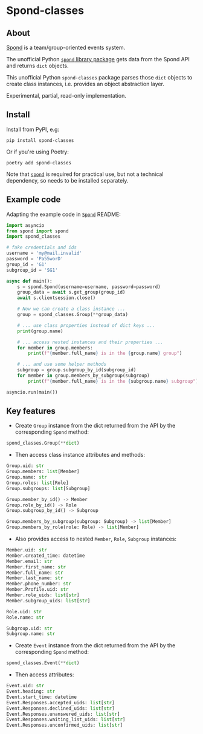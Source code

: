 # Spond-classes

## About

[Spond](https://spond.com/welcome) is a team/group-oriented events system.

The unofficial Python [`spond` library package](https://github.com/Olen/Spond/) gets
data from the Spond API and returns `dict` objects.

This unofficial Python `spond-classes` package parses those `dict` objects to create
class instances, i.e. provides an object abstraction layer.

Experimental, partial, read-only implementation.

## Install

Install from PyPI, e.g:
```shell
pip install spond-classes
```
Or if you're using Poetry:
```shell
poetry add spond-classes
```
Note that [`spond`](https://github.com/Olen/Spond/) is required for practical use, but not a technical dependency,
so needs to be installed separately.


## Example code

Adapting the example code in [`Spond`](https://github.com/Olen/Spond/) README:

```python
import asyncio
from spond import spond
import spond_classes

# fake credentials and ids
username = 'my@mail.invalid'
password = 'Pa55worD'
group_id = 'G1'
subgroup_id = 'SG1'

async def main():
    s = spond.Spond(username=username, password=password)
    group_data = await s.get_group(group_id)
    await s.clientsession.close()

    # Now we can create a class instance ...
    group = spond_classes.Group(**group_data)

    # ... use class properties instead of dict keys ...
    print(group.name)

    # ... access nested instances and their properties ...
    for member in group.members:
        print(f"{member.full_name} is in the {group.name} group")

    # ... and use some helper methods
    subgroup = group.subgroup_by_id(subgroup_id)
    for member in group.members_by_subgroup(subgroup)
        print(f"{member.full_name} is in the {subgroup.name} subgroup")

asyncio.run(main())
```
## Key features

* Create `Group` instance from the dict returned from the API by the corresponding
  `Spond` method:

```python
spond_classes.Group(**dict)
```

* Then access class instance attributes and methods:

```python
Group.uid: str
Group.members: list[Member]
Group.name: str
Group.roles: list[Role]
Group.subgroups: list[Subgroup]

Group.member_by_id() -> Member
Group.role_by_id() -> Role
Group.subgroup_by_id() -> Subgroup

Group.members_by_subgroup(subgroup: Subgroup) -> list[Member]
Group.members_by_role(role: Role) -> list[Member]
```

* Also provides access to nested `Member`, `Role`, `Subgroup` instances:

```python
Member.uid: str
Member.created_time: datetime
Member.email: str
Member.first_name: str
Member.full_name: str
Member.last_name: str
Member.phone_number: str
Member.Profile.uid: str
Member.role_uids: list[str]
Member.subgroup_uids: list[str]

Role.uid: str
Role.name: str

Subgroup.uid: str
Subgroup.name: str
```

* Create `Event` instance from the dict returned from the API by the corresponding
  `Spond` method:

```python
spond_classes.Event(**dict)
```

* Then access attributes:

```python
Event.uid: str
Event.heading: str
Event.start_time: datetime
Event.Responses.accepted_uids: list[str]
Event.Responses.declined_uids: list[str]
Event.Responses.unanswered_uids: list[str]
Event.Responses.waiting_list_uids: list[str]
Event.Responses.unconfirmed_uids: list[str]
```
